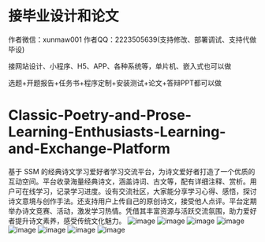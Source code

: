 # 接毕业设计和论文
作者微信：xunmaw001  作者QQ：2223505639(支持修改、部署调试、支持代做毕设)

接网站设计、小程序、H5、APP、各种系统等，单片机、嵌入式也可以做

选题+开题报告+任务书+程序定制+安装测试+论文+答辩PPT都可以做
# Classic-Poetry-and-Prose-Learning-Enthusiasts-Learning-and-Exchange-Platform
基于 SSM 的经典诗文学习爱好者学习交流平台，为诗文爱好者打造了一个优质的互动空间。平台收录海量经典诗文，涵盖诗词、古文等，配有详细注释、赏析。用户可在线学习，记录学习进度。设有交流社区，大家能分享学习心得、感悟，探讨诗文意境与创作手法。还支持用户上传自己的原创诗文，接受他人点评。平台定期举办诗文竞赛、活动，激发学习热情。凭借其丰富资源与活跃交流氛围，助力爱好者提升诗文素养，感受传统文化魅力。 
![image](https://github.com/user-attachments/assets/0be98acb-7c32-4691-81b2-99297d7a104f)
![image](https://github.com/user-attachments/assets/9d2079fe-8480-404a-a18d-de305db06033)
![image](https://github.com/user-attachments/assets/9318a3b6-0c3c-4bfc-9c17-5937784bd42b)
![image](https://github.com/user-attachments/assets/2a7bb0bd-bf16-4285-8070-9aeab4912f3c)
![image](https://github.com/user-attachments/assets/a2676a58-ec51-450f-ad21-4974da0283b8)
![image](https://github.com/user-attachments/assets/de741eec-4094-4a0b-b620-7ef0f29fb9a0)
![image](https://github.com/user-attachments/assets/f10edd6b-5656-4b2a-b52e-d576879eafce)
![image](https://github.com/user-attachments/assets/3af84b4e-71de-49cc-8f88-93ef266d9d63)
